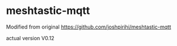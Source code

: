 # meshtastic-mqtt
Modified from original https://github.com/joshpirihi/meshtastic-mqtt

actual version V0.12
